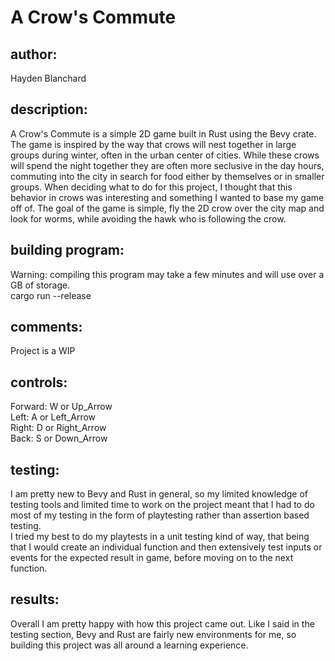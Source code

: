 # A Crow's Commute
## author: 
Hayden Blanchard
## description:
A Crow's Commute is a simple 2D game built in Rust using the Bevy crate. The game is inspired by the way that crows will nest together in large groups during winter, often in the urban center of cities. While these crows will spend the night together they are often more seclusive in the day hours, commuting into the city in search for food either by themselves or in smaller groups. When deciding what to do for this project, I thought that this behavior in crows was interesting and something I wanted to base my game off of. The goal of the game is simple, fly the 2D crow over the city map and look for worms, while avoiding the hawk who is following the crow. 
## building program:
Warning: compiling this program may take a few minutes and will use over a GB of storage.   
cargo run --release
## comments:
Project is a WIP
## controls:
Forward: W or Up_Arrow  
Left: A or Left_Arrow  
Right: D or Right_Arrow  
Back: S or Down_Arrow 
## testing:
I am pretty new to Bevy and Rust in general, so my limited knowledge of testing tools and limited time to work on the project meant that I had to do most of my testing in the form of playtesting rather than assertion based testing.  
I tried my best to do my playtests in a unit testing kind of way, that being that I would create an individual function and then extensively test inputs or events for the expected result in game, before moving on to the next function. 
## results:
Overall I am pretty happy with how this project came out. Like I said in the testing section, Bevy and Rust are fairly new environments for me, so building this project was all around a learning experience.


